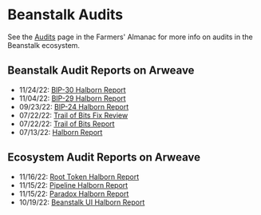 # Beanstalk Audits

See the [Audits](https://docs.bean.money/protocol/audits) page in the Farmers' Almanac for more info on audits in the Beanstalk ecosystem.

## Beanstalk Audit Reports on Arweave

* 11/24/22: [BIP-30 Halborn Report](https://bean.money/11-24-22-bip-30-halborn-report)
* 11/04/22: [BIP-29 Halborn Report](https://bean.money/11-04-22-bip-29-halborn-report)
* 09/23/22: [BIP-24 Halborn Report](https://bean.money/09-23-22-bip-24-halborn-report)
* 07/22/22: [Trail of Bits Fix Review](https://bean.money/07-22-22-tob-fix-review)
* 07/22/22: [Trail of Bits Report](https://bean.money/07-22-22-tob-report)
* 07/13/22: [Halborn Report](https://bean.money/07-13-22-halborn-report)

## Ecosystem Audit Reports on Arweave

* 11/16/22: [Root Token Halborn Report](https://bean.money/11-16-22-root-token-halborn-report)
* 11/15/22: [Pipeline Halborn Report](https://bean.money/11-15-22-pipeline-halborn-report)
* 11/15/22: [Paradox Halborn Report](https://bean.money/11-15-22-paradox-halborn-report)
* 10/19/22: [Beanstalk UI Halborn Report](https://bean.money/10-19-22-beanstalk-ui-halborn-report)